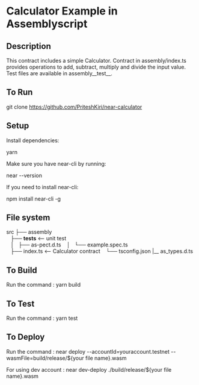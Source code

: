 # **Calculator Example in Assemblyscript**

## **Description**

This contract includes a simple Calculator. Contract in assembly/index.ts provides operations to add, subtract, multiply and divide the input value. Test files are available in assembly__test__.

## **To Run**

git clone https://github.com/PriteshKiri/near-calculator

## **Setup**

Install dependencies:

yarn

Make sure you have near-cli by running:

near --version

If you need to install near-cli:

npm install near-cli -g

## **File system**

src
├── assembly                                  
    ├── __tests__                  <-- unit test  
    │   ├── as-pect.d.ts
    │   └── example.spec.ts                               
    ├── index.ts                   <-- Calculator contract
    └── tsconfig.json
    |__ as_types.d.ts

## **To Build**

Run the command : yarn build

## **To Test**

Run the command : yarn test

## **To Deploy**

Run the command : near deploy --accountId=youraccount.testnet --wasmFile=build/release/${your file name}.wasm

For using dev account : near dev-deploy ./build/release/${your file name}.wasm
